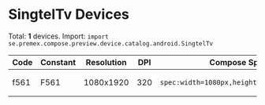 # SingtelTv Devices

Total: **1** devices. Import: `import se.premex.compose.preview.device.catalog.android.SingtelTv`

| Code | Constant | Resolution | DPI | Compose Spec | Preview Usage |
|------|----------|------------|-----|-------------|---------------|
| f561 | F561 | 1080x1920 | 320 | `spec:width=1080px,height=1920px,dpi=320` | `@Preview(device = SingtelTv.F561)` |

<!-- Generated automatically. Do not edit manually. -->
